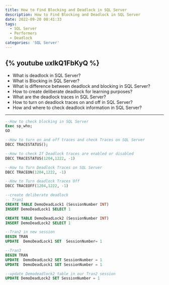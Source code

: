 ```yaml
---
title: How to Find Blocking and Deadlock in SQL Server
description: How to Find Blocking and Deadlock in SQL Server
date: 2022-09-20 00:41:33
tags: 
  - SQL Server
  - Performers
  - Deadlock
categories: 'SQL Server'
---
```


{% youtube uxlkQ1FbKyQ %}
---
- What is deadlock in SQL Server?
- What is Blocking in SQL Server?
- What is difference between deadlock and blocking in SQL Server?
- How to create deliberate deadlock for learning purposes?
- What are the deadlock traces in SQL Server?
- How to turn on deadlock traces on and off in SQL Server?
- How and where to check deadlock information in SQL Server?
---

```sql
--How to check blocking in SQL Server
Exec sp_who;
GO

--How to turn on and off traces and check Traces on SQL Server
DBCC TRACESTATUS();

--How to check If Deadlock traces are enabled or disabled
DBCC TRACESTATUS(1204,1222, -1)

--How to Turn Deadlock Traces on SQL Server
DBCC TRACEON(1204,1222, -1)

--How to Turn deadlock Traces Off
DBCC TRACEOFF(1204,1222, -1)
```


```sql
--create deliberate deadlock
-- Tran1
CREATE TABLE DemoDeadLock1 (SessionNumber INT)
INSERT DemoDeadLock1 SELECT 1

CREATE TABLE DemoDeadLock2 (SessionNumber INT)
INSERT DemoDeadLock2 SELECT 1
```

```sql
--Tran2 in new session
BEGIN TRAN
UPDATE  DemoDeadLock1 SET  SessionNumber= 1
```

```sql
--Tran3
BEGIN TRAN
UPDATE  DemoDeadLock2 SET SessionNumber = 1
UPDATE  DemoDeadLock1 SET SessionNumber = 1
```


```sql
--update Demodeadlock2 table in our Tran2 session
UPDATE DemoDeadLock2 SET SessionNumber = 1
```

